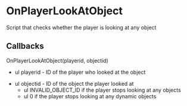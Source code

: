 # OnPlayerLookAtObject
Script that checks whether the player is looking at any object

## Callbacks
OnPlayerLookAtObject(playerid, objectid)
- ul playerid - ID of the player who looked at the object
+ ul objectid - ID of the object the player looked at
  + ul INVALID_OBJECT_ID if the player stops looking at any objects
  + ul 0 if the player stops looking at any dynamic objects
